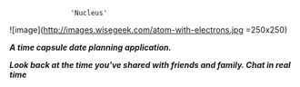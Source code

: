 




				   'Nucleus' 
				   
	
![image](http://images.wisegeek.com/atom-with-electrons.jpg =250x250)

***A time capsule date planning application.*** 

***Look back at the time you've shared with friends and family. Chat in real time***

